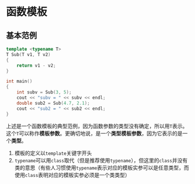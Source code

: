 # 函数模板

## 基本范例

```c++
template <typename T>
T Sub(T v1, T v2)
{
    return v1 - v2;
}

int main()
{
    int subv = Sub(3, 5);
    cout << "subv = " << subv << endl;
    double sub2 = Sub(4.7, 2.1);
    cout << "sub2 = " << sub2 << endl;
}
```

上述是一个函数模板的典型范例，因为函数参数的类型没有确定，所以用`T`表示。这个`T`可以称作**模板参数**。更确切地说，是一个**类型模板参数**，因为它表示的是一个**类型**。

1. 模板的定义以`template`关键字开头
2. `typename`可以用`class`取代（但是推荐使用`typename`），但这里的`class`并没有类的意思（有些人习惯使用`typename`表示对应的模板实参可以是任意类型，而使用`class`表明对应的模板实参必须是一个类类型）

